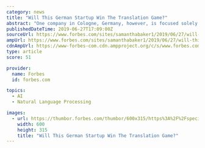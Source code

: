 ```yaml
---
category: news
title: "Will This German Startup Win The Translation Game?"
abstract: "One company in Cologne, Germany, however, is focused solely on the business of online translations. It seems to be quietly surpassing these other big players in terms of quality and it's paying off. By utilizing machine learning, DeepL has built a ..."
publishedDateTime: 2019-06-27T17:09:00Z
sourceUrl: https://www.forbes.com/sites/samanthabaker1/2019/06/27/will-this-german-startup-win-the-translation-game/
ampUrl: https://www.forbes.com/sites/samanthabaker1/2019/06/27/will-this-german-startup-win-the-translation-game/amp/
cdnAmpUrl: https://www-forbes-com.cdn.ampproject.org/c/s/www.forbes.com/sites/samanthabaker1/2019/06/27/will-this-german-startup-win-the-translation-game/amp/
type: article
score: 51

provider:
  name: Forbes
  id: forbes.com

topics:
  - AI
  - Natural Language Processing

images:
  - url: https://thumbor.forbes.com/thumbor/600x315/https%3A%2F%2Fspecials-images.forbesimg.com%2Fdam%2Fimageserve%2F1157945374%2F960x0.jpg%3Ffit%3Dscale
    width: 600
    height: 315
    title: "Will This German Startup Win The Translation Game?"
---
```

